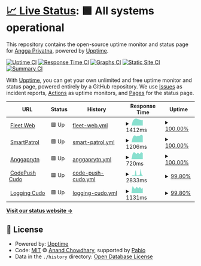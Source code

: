 # [📈 Live Status](https://demo.upptime.js.org): <!--live status--> **🟩 All systems operational**

This repository contains the open-source uptime monitor and status page for [Angga Priyatna](anggaprytn.com), powered by [Upptime](https://github.com/upptime/upptime).

[![Uptime CI](https://github.com/anggaprytn/service-uptime/workflows/Uptime%20CI/badge.svg)](https://github.com/anggaprytn/service-uptime/actions?query=workflow%3A%22Uptime+CI%22)
[![Response Time CI](https://github.com/anggaprytn/service-uptime/workflows/Response%20Time%20CI/badge.svg)](https://github.com/anggaprytn/service-uptime/actions?query=workflow%3A%22Response+Time+CI%22)
[![Graphs CI](https://github.com/anggaprytn/service-uptime/workflows/Graphs%20CI/badge.svg)](https://github.com/anggaprytn/service-uptime/actions?query=workflow%3A%22Graphs+CI%22)
[![Static Site CI](https://github.com/anggaprytn/service-uptime/workflows/Static%20Site%20CI/badge.svg)](https://github.com/anggaprytn/service-uptime/actions?query=workflow%3A%22Static+Site+CI%22)
[![Summary CI](https://github.com/anggaprytn/service-uptime/workflows/Summary%20CI/badge.svg)](https://github.com/anggaprytn/service-uptime/actions?query=workflow%3A%22Summary+CI%22)

With [Upptime](https://upptime.js.org), you can get your own unlimited and free uptime monitor and status page, powered entirely by a GitHub repository. We use [Issues](https://github.com/anggaprytn/service-uptime/issues) as incident reports, [Actions](https://github.com/anggaprytn/service-uptime/actions) as uptime monitors, and [Pages](https://demo.upptime.js.org) for the status page.

<!--start: status pages-->
<!-- This summary is generated by Upptime (https://github.com/upptime/upptime) -->
<!-- Do not edit this manually, your changes will be overwritten -->
<!-- prettier-ignore -->
| URL | Status | History | Response Time | Uptime |
| --- | ------ | ------- | ------------- | ------ |
| <img alt="" src="https://icons.duckduckgo.com/ip3/fleet.bgn.go.id.ico" height="13"> [Fleet Web](https://fleet.bgn.go.id/fe/login) | 🟩 Up | [fleet-web.yml](https://github.com/anggaprytn/service-uptime/commits/HEAD/history/fleet-web.yml) | <details><summary><img alt="Response time graph" src="./graphs/fleet-web/response-time-week.png" height="20"> 1412ms</summary><br><a href="https://anggaprytn.github.io/service-uptime/history/fleet-web"><img alt="Response time 1558" src="https://img.shields.io/endpoint?url=https%3A%2F%2Fraw.githubusercontent.com%2Fanggaprytn%2Fservice-uptime%2FHEAD%2Fapi%2Ffleet-web%2Fresponse-time.json"></a><br><a href="https://anggaprytn.github.io/service-uptime/history/fleet-web"><img alt="24-hour response time 1304" src="https://img.shields.io/endpoint?url=https%3A%2F%2Fraw.githubusercontent.com%2Fanggaprytn%2Fservice-uptime%2FHEAD%2Fapi%2Ffleet-web%2Fresponse-time-day.json"></a><br><a href="https://anggaprytn.github.io/service-uptime/history/fleet-web"><img alt="7-day response time 1412" src="https://img.shields.io/endpoint?url=https%3A%2F%2Fraw.githubusercontent.com%2Fanggaprytn%2Fservice-uptime%2FHEAD%2Fapi%2Ffleet-web%2Fresponse-time-week.json"></a><br><a href="https://anggaprytn.github.io/service-uptime/history/fleet-web"><img alt="30-day response time 1558" src="https://img.shields.io/endpoint?url=https%3A%2F%2Fraw.githubusercontent.com%2Fanggaprytn%2Fservice-uptime%2FHEAD%2Fapi%2Ffleet-web%2Fresponse-time-month.json"></a><br><a href="https://anggaprytn.github.io/service-uptime/history/fleet-web"><img alt="1-year response time 1558" src="https://img.shields.io/endpoint?url=https%3A%2F%2Fraw.githubusercontent.com%2Fanggaprytn%2Fservice-uptime%2FHEAD%2Fapi%2Ffleet-web%2Fresponse-time-year.json"></a></details> | <details><summary><a href="https://anggaprytn.github.io/service-uptime/history/fleet-web">100.00%</a></summary><a href="https://anggaprytn.github.io/service-uptime/history/fleet-web"><img alt="All-time uptime 100.00%" src="https://img.shields.io/endpoint?url=https%3A%2F%2Fraw.githubusercontent.com%2Fanggaprytn%2Fservice-uptime%2FHEAD%2Fapi%2Ffleet-web%2Fuptime.json"></a><br><a href="https://anggaprytn.github.io/service-uptime/history/fleet-web"><img alt="24-hour uptime 100.00%" src="https://img.shields.io/endpoint?url=https%3A%2F%2Fraw.githubusercontent.com%2Fanggaprytn%2Fservice-uptime%2FHEAD%2Fapi%2Ffleet-web%2Fuptime-day.json"></a><br><a href="https://anggaprytn.github.io/service-uptime/history/fleet-web"><img alt="7-day uptime 100.00%" src="https://img.shields.io/endpoint?url=https%3A%2F%2Fraw.githubusercontent.com%2Fanggaprytn%2Fservice-uptime%2FHEAD%2Fapi%2Ffleet-web%2Fuptime-week.json"></a><br><a href="https://anggaprytn.github.io/service-uptime/history/fleet-web"><img alt="30-day uptime 100.00%" src="https://img.shields.io/endpoint?url=https%3A%2F%2Fraw.githubusercontent.com%2Fanggaprytn%2Fservice-uptime%2FHEAD%2Fapi%2Ffleet-web%2Fuptime-month.json"></a><br><a href="https://anggaprytn.github.io/service-uptime/history/fleet-web"><img alt="1-year uptime 100.00%" src="https://img.shields.io/endpoint?url=https%3A%2F%2Fraw.githubusercontent.com%2Fanggaprytn%2Fservice-uptime%2FHEAD%2Fapi%2Ffleet-web%2Fuptime-year.json"></a></details>
| <img alt="" src="https://icons.duckduckgo.com/ip3/smartpatrol-dev.cudo.co.id.ico" height="13"> [SmartPatrol](https://smartpatrol-dev.cudo.co.id/) | 🟩 Up | [smart-patrol.yml](https://github.com/anggaprytn/service-uptime/commits/HEAD/history/smart-patrol.yml) | <details><summary><img alt="Response time graph" src="./graphs/smart-patrol/response-time-week.png" height="20"> 1206ms</summary><br><a href="https://anggaprytn.github.io/service-uptime/history/smart-patrol"><img alt="Response time 1440" src="https://img.shields.io/endpoint?url=https%3A%2F%2Fraw.githubusercontent.com%2Fanggaprytn%2Fservice-uptime%2FHEAD%2Fapi%2Fsmart-patrol%2Fresponse-time.json"></a><br><a href="https://anggaprytn.github.io/service-uptime/history/smart-patrol"><img alt="24-hour response time 1248" src="https://img.shields.io/endpoint?url=https%3A%2F%2Fraw.githubusercontent.com%2Fanggaprytn%2Fservice-uptime%2FHEAD%2Fapi%2Fsmart-patrol%2Fresponse-time-day.json"></a><br><a href="https://anggaprytn.github.io/service-uptime/history/smart-patrol"><img alt="7-day response time 1206" src="https://img.shields.io/endpoint?url=https%3A%2F%2Fraw.githubusercontent.com%2Fanggaprytn%2Fservice-uptime%2FHEAD%2Fapi%2Fsmart-patrol%2Fresponse-time-week.json"></a><br><a href="https://anggaprytn.github.io/service-uptime/history/smart-patrol"><img alt="30-day response time 1440" src="https://img.shields.io/endpoint?url=https%3A%2F%2Fraw.githubusercontent.com%2Fanggaprytn%2Fservice-uptime%2FHEAD%2Fapi%2Fsmart-patrol%2Fresponse-time-month.json"></a><br><a href="https://anggaprytn.github.io/service-uptime/history/smart-patrol"><img alt="1-year response time 1440" src="https://img.shields.io/endpoint?url=https%3A%2F%2Fraw.githubusercontent.com%2Fanggaprytn%2Fservice-uptime%2FHEAD%2Fapi%2Fsmart-patrol%2Fresponse-time-year.json"></a></details> | <details><summary><a href="https://anggaprytn.github.io/service-uptime/history/smart-patrol">100.00%</a></summary><a href="https://anggaprytn.github.io/service-uptime/history/smart-patrol"><img alt="All-time uptime 99.82%" src="https://img.shields.io/endpoint?url=https%3A%2F%2Fraw.githubusercontent.com%2Fanggaprytn%2Fservice-uptime%2FHEAD%2Fapi%2Fsmart-patrol%2Fuptime.json"></a><br><a href="https://anggaprytn.github.io/service-uptime/history/smart-patrol"><img alt="24-hour uptime 100.00%" src="https://img.shields.io/endpoint?url=https%3A%2F%2Fraw.githubusercontent.com%2Fanggaprytn%2Fservice-uptime%2FHEAD%2Fapi%2Fsmart-patrol%2Fuptime-day.json"></a><br><a href="https://anggaprytn.github.io/service-uptime/history/smart-patrol"><img alt="7-day uptime 100.00%" src="https://img.shields.io/endpoint?url=https%3A%2F%2Fraw.githubusercontent.com%2Fanggaprytn%2Fservice-uptime%2FHEAD%2Fapi%2Fsmart-patrol%2Fuptime-week.json"></a><br><a href="https://anggaprytn.github.io/service-uptime/history/smart-patrol"><img alt="30-day uptime 99.82%" src="https://img.shields.io/endpoint?url=https%3A%2F%2Fraw.githubusercontent.com%2Fanggaprytn%2Fservice-uptime%2FHEAD%2Fapi%2Fsmart-patrol%2Fuptime-month.json"></a><br><a href="https://anggaprytn.github.io/service-uptime/history/smart-patrol"><img alt="1-year uptime 99.82%" src="https://img.shields.io/endpoint?url=https%3A%2F%2Fraw.githubusercontent.com%2Fanggaprytn%2Fservice-uptime%2FHEAD%2Fapi%2Fsmart-patrol%2Fuptime-year.json"></a></details>
| <img alt="" src="https://icons.duckduckgo.com/ip3/anggaprytn.com.ico" height="13"> [Anggaprytn](https://anggaprytn.com) | 🟩 Up | [anggaprytn.yml](https://github.com/anggaprytn/service-uptime/commits/HEAD/history/anggaprytn.yml) | <details><summary><img alt="Response time graph" src="./graphs/anggaprytn/response-time-week.png" height="20"> 720ms</summary><br><a href="https://anggaprytn.github.io/service-uptime/history/anggaprytn"><img alt="Response time 742" src="https://img.shields.io/endpoint?url=https%3A%2F%2Fraw.githubusercontent.com%2Fanggaprytn%2Fservice-uptime%2FHEAD%2Fapi%2Fanggaprytn%2Fresponse-time.json"></a><br><a href="https://anggaprytn.github.io/service-uptime/history/anggaprytn"><img alt="24-hour response time 705" src="https://img.shields.io/endpoint?url=https%3A%2F%2Fraw.githubusercontent.com%2Fanggaprytn%2Fservice-uptime%2FHEAD%2Fapi%2Fanggaprytn%2Fresponse-time-day.json"></a><br><a href="https://anggaprytn.github.io/service-uptime/history/anggaprytn"><img alt="7-day response time 720" src="https://img.shields.io/endpoint?url=https%3A%2F%2Fraw.githubusercontent.com%2Fanggaprytn%2Fservice-uptime%2FHEAD%2Fapi%2Fanggaprytn%2Fresponse-time-week.json"></a><br><a href="https://anggaprytn.github.io/service-uptime/history/anggaprytn"><img alt="30-day response time 742" src="https://img.shields.io/endpoint?url=https%3A%2F%2Fraw.githubusercontent.com%2Fanggaprytn%2Fservice-uptime%2FHEAD%2Fapi%2Fanggaprytn%2Fresponse-time-month.json"></a><br><a href="https://anggaprytn.github.io/service-uptime/history/anggaprytn"><img alt="1-year response time 742" src="https://img.shields.io/endpoint?url=https%3A%2F%2Fraw.githubusercontent.com%2Fanggaprytn%2Fservice-uptime%2FHEAD%2Fapi%2Fanggaprytn%2Fresponse-time-year.json"></a></details> | <details><summary><a href="https://anggaprytn.github.io/service-uptime/history/anggaprytn">100.00%</a></summary><a href="https://anggaprytn.github.io/service-uptime/history/anggaprytn"><img alt="All-time uptime 98.11%" src="https://img.shields.io/endpoint?url=https%3A%2F%2Fraw.githubusercontent.com%2Fanggaprytn%2Fservice-uptime%2FHEAD%2Fapi%2Fanggaprytn%2Fuptime.json"></a><br><a href="https://anggaprytn.github.io/service-uptime/history/anggaprytn"><img alt="24-hour uptime 100.00%" src="https://img.shields.io/endpoint?url=https%3A%2F%2Fraw.githubusercontent.com%2Fanggaprytn%2Fservice-uptime%2FHEAD%2Fapi%2Fanggaprytn%2Fuptime-day.json"></a><br><a href="https://anggaprytn.github.io/service-uptime/history/anggaprytn"><img alt="7-day uptime 100.00%" src="https://img.shields.io/endpoint?url=https%3A%2F%2Fraw.githubusercontent.com%2Fanggaprytn%2Fservice-uptime%2FHEAD%2Fapi%2Fanggaprytn%2Fuptime-week.json"></a><br><a href="https://anggaprytn.github.io/service-uptime/history/anggaprytn"><img alt="30-day uptime 98.11%" src="https://img.shields.io/endpoint?url=https%3A%2F%2Fraw.githubusercontent.com%2Fanggaprytn%2Fservice-uptime%2FHEAD%2Fapi%2Fanggaprytn%2Fuptime-month.json"></a><br><a href="https://anggaprytn.github.io/service-uptime/history/anggaprytn"><img alt="1-year uptime 98.11%" src="https://img.shields.io/endpoint?url=https%3A%2F%2Fraw.githubusercontent.com%2Fanggaprytn%2Fservice-uptime%2FHEAD%2Fapi%2Fanggaprytn%2Fuptime-year.json"></a></details>
| <img alt="" src="https://icons.duckduckgo.com/ip3/codepush.cudo.co.id.ico" height="13"> [CodePush Cudo](https://codepush.cudo.co.id/) | 🟩 Up | [code-push-cudo.yml](https://github.com/anggaprytn/service-uptime/commits/HEAD/history/code-push-cudo.yml) | <details><summary><img alt="Response time graph" src="./graphs/code-push-cudo/response-time-week.png" height="20"> 2833ms</summary><br><a href="https://anggaprytn.github.io/service-uptime/history/code-push-cudo"><img alt="Response time 2211" src="https://img.shields.io/endpoint?url=https%3A%2F%2Fraw.githubusercontent.com%2Fanggaprytn%2Fservice-uptime%2FHEAD%2Fapi%2Fcode-push-cudo%2Fresponse-time.json"></a><br><a href="https://anggaprytn.github.io/service-uptime/history/code-push-cudo"><img alt="24-hour response time 4797" src="https://img.shields.io/endpoint?url=https%3A%2F%2Fraw.githubusercontent.com%2Fanggaprytn%2Fservice-uptime%2FHEAD%2Fapi%2Fcode-push-cudo%2Fresponse-time-day.json"></a><br><a href="https://anggaprytn.github.io/service-uptime/history/code-push-cudo"><img alt="7-day response time 2833" src="https://img.shields.io/endpoint?url=https%3A%2F%2Fraw.githubusercontent.com%2Fanggaprytn%2Fservice-uptime%2FHEAD%2Fapi%2Fcode-push-cudo%2Fresponse-time-week.json"></a><br><a href="https://anggaprytn.github.io/service-uptime/history/code-push-cudo"><img alt="30-day response time 2211" src="https://img.shields.io/endpoint?url=https%3A%2F%2Fraw.githubusercontent.com%2Fanggaprytn%2Fservice-uptime%2FHEAD%2Fapi%2Fcode-push-cudo%2Fresponse-time-month.json"></a><br><a href="https://anggaprytn.github.io/service-uptime/history/code-push-cudo"><img alt="1-year response time 2211" src="https://img.shields.io/endpoint?url=https%3A%2F%2Fraw.githubusercontent.com%2Fanggaprytn%2Fservice-uptime%2FHEAD%2Fapi%2Fcode-push-cudo%2Fresponse-time-year.json"></a></details> | <details><summary><a href="https://anggaprytn.github.io/service-uptime/history/code-push-cudo">99.80%</a></summary><a href="https://anggaprytn.github.io/service-uptime/history/code-push-cudo"><img alt="All-time uptime 99.84%" src="https://img.shields.io/endpoint?url=https%3A%2F%2Fraw.githubusercontent.com%2Fanggaprytn%2Fservice-uptime%2FHEAD%2Fapi%2Fcode-push-cudo%2Fuptime.json"></a><br><a href="https://anggaprytn.github.io/service-uptime/history/code-push-cudo"><img alt="24-hour uptime 99.21%" src="https://img.shields.io/endpoint?url=https%3A%2F%2Fraw.githubusercontent.com%2Fanggaprytn%2Fservice-uptime%2FHEAD%2Fapi%2Fcode-push-cudo%2Fuptime-day.json"></a><br><a href="https://anggaprytn.github.io/service-uptime/history/code-push-cudo"><img alt="7-day uptime 99.80%" src="https://img.shields.io/endpoint?url=https%3A%2F%2Fraw.githubusercontent.com%2Fanggaprytn%2Fservice-uptime%2FHEAD%2Fapi%2Fcode-push-cudo%2Fuptime-week.json"></a><br><a href="https://anggaprytn.github.io/service-uptime/history/code-push-cudo"><img alt="30-day uptime 99.84%" src="https://img.shields.io/endpoint?url=https%3A%2F%2Fraw.githubusercontent.com%2Fanggaprytn%2Fservice-uptime%2FHEAD%2Fapi%2Fcode-push-cudo%2Fuptime-month.json"></a><br><a href="https://anggaprytn.github.io/service-uptime/history/code-push-cudo"><img alt="1-year uptime 99.84%" src="https://img.shields.io/endpoint?url=https%3A%2F%2Fraw.githubusercontent.com%2Fanggaprytn%2Fservice-uptime%2FHEAD%2Fapi%2Fcode-push-cudo%2Fuptime-year.json"></a></details>
| <img alt="" src="https://icons.duckduckgo.com/ip3/logging.cudo.co.id.ico" height="13"> [Logging Cudo](https://logging.cudo.co.id/login) | 🟩 Up | [logging-cudo.yml](https://github.com/anggaprytn/service-uptime/commits/HEAD/history/logging-cudo.yml) | <details><summary><img alt="Response time graph" src="./graphs/logging-cudo/response-time-week.png" height="20"> 1131ms</summary><br><a href="https://anggaprytn.github.io/service-uptime/history/logging-cudo"><img alt="Response time 1338" src="https://img.shields.io/endpoint?url=https%3A%2F%2Fraw.githubusercontent.com%2Fanggaprytn%2Fservice-uptime%2FHEAD%2Fapi%2Flogging-cudo%2Fresponse-time.json"></a><br><a href="https://anggaprytn.github.io/service-uptime/history/logging-cudo"><img alt="24-hour response time 1058" src="https://img.shields.io/endpoint?url=https%3A%2F%2Fraw.githubusercontent.com%2Fanggaprytn%2Fservice-uptime%2FHEAD%2Fapi%2Flogging-cudo%2Fresponse-time-day.json"></a><br><a href="https://anggaprytn.github.io/service-uptime/history/logging-cudo"><img alt="7-day response time 1131" src="https://img.shields.io/endpoint?url=https%3A%2F%2Fraw.githubusercontent.com%2Fanggaprytn%2Fservice-uptime%2FHEAD%2Fapi%2Flogging-cudo%2Fresponse-time-week.json"></a><br><a href="https://anggaprytn.github.io/service-uptime/history/logging-cudo"><img alt="30-day response time 1338" src="https://img.shields.io/endpoint?url=https%3A%2F%2Fraw.githubusercontent.com%2Fanggaprytn%2Fservice-uptime%2FHEAD%2Fapi%2Flogging-cudo%2Fresponse-time-month.json"></a><br><a href="https://anggaprytn.github.io/service-uptime/history/logging-cudo"><img alt="1-year response time 1338" src="https://img.shields.io/endpoint?url=https%3A%2F%2Fraw.githubusercontent.com%2Fanggaprytn%2Fservice-uptime%2FHEAD%2Fapi%2Flogging-cudo%2Fresponse-time-year.json"></a></details> | <details><summary><a href="https://anggaprytn.github.io/service-uptime/history/logging-cudo">99.80%</a></summary><a href="https://anggaprytn.github.io/service-uptime/history/logging-cudo"><img alt="All-time uptime 99.88%" src="https://img.shields.io/endpoint?url=https%3A%2F%2Fraw.githubusercontent.com%2Fanggaprytn%2Fservice-uptime%2FHEAD%2Fapi%2Flogging-cudo%2Fuptime.json"></a><br><a href="https://anggaprytn.github.io/service-uptime/history/logging-cudo"><img alt="24-hour uptime 99.21%" src="https://img.shields.io/endpoint?url=https%3A%2F%2Fraw.githubusercontent.com%2Fanggaprytn%2Fservice-uptime%2FHEAD%2Fapi%2Flogging-cudo%2Fuptime-day.json"></a><br><a href="https://anggaprytn.github.io/service-uptime/history/logging-cudo"><img alt="7-day uptime 99.80%" src="https://img.shields.io/endpoint?url=https%3A%2F%2Fraw.githubusercontent.com%2Fanggaprytn%2Fservice-uptime%2FHEAD%2Fapi%2Flogging-cudo%2Fuptime-week.json"></a><br><a href="https://anggaprytn.github.io/service-uptime/history/logging-cudo"><img alt="30-day uptime 99.88%" src="https://img.shields.io/endpoint?url=https%3A%2F%2Fraw.githubusercontent.com%2Fanggaprytn%2Fservice-uptime%2FHEAD%2Fapi%2Flogging-cudo%2Fuptime-month.json"></a><br><a href="https://anggaprytn.github.io/service-uptime/history/logging-cudo"><img alt="1-year uptime 99.88%" src="https://img.shields.io/endpoint?url=https%3A%2F%2Fraw.githubusercontent.com%2Fanggaprytn%2Fservice-uptime%2FHEAD%2Fapi%2Flogging-cudo%2Fuptime-year.json"></a></details>

<!--end: status pages-->

[**Visit our status website →**](https://demo.upptime.js.org)

## 📄 License

- Powered by: [Upptime](https://github.com/upptime/upptime)
- Code: [MIT](./LICENSE) © [Anand Chowdhary](https://anandchowdhary.com), supported by [Pabio](https://pabio.com)
- Data in the `./history` directory: [Open Database License](https://opendatacommons.org/licenses/odbl/1-0/)
